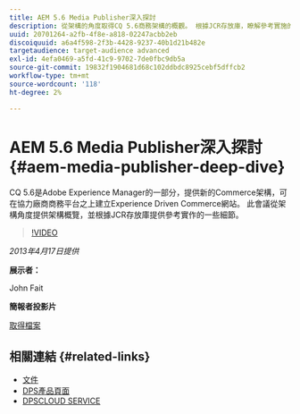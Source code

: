 ```yaml
---
title: AEM 5.6 Media Publisher深入探討
description: 從架構的角度取得CQ 5.6商務架構的概觀。 根據JCR存放庫，瞭解參考實施的詳細資訊。
uuid: 20701264-a2fb-4f8e-a818-02247acbb2eb
discoiquuid: a6a4f598-2f3b-4428-9237-40b1d21b482e
targetaudience: target-audience advanced
exl-id: 4efa0469-a5fd-41c9-9702-7de0fbc9db5a
source-git-commit: 19832f1904681d68c102ddbdc8925cebf5dffcb2
workflow-type: tm+mt
source-wordcount: '118'
ht-degree: 2%

---
```


# AEM 5.6 Media Publisher深入探討 {#aem-media-publisher-deep-dive}

CQ 5.6是Adobe Experience Manager的一部分，提供新的Commerce架構，可在協力廠商商務平台之上建立Experience Driven Commerce網站。 此會議從架構角度提供架構概覽，並根據JCR存放庫提供參考實作的一些細節。

>[!VIDEO](https://video.tv.adobe.com/v/19574/?quality=9)

*2013年4月17日提供*

**展示者：**

John Fait

**簡報者投影片**

[取得檔案](assets/cq-gems-aem-media-publisher-04-17-2013-final.pdf)

## 相關連結 {#related-links}

* [文件](https://docs.adobe.com/content/docs/en/cq/5-6-1/media-publisher.html)
* [DPS產品頁面](http://www.adobe.com/ca/products/digital-publishing-suite-family.html)
* [DPSCLOUD SERVICE](https://digitalpublishing.acrobat.com/welcome.html)
